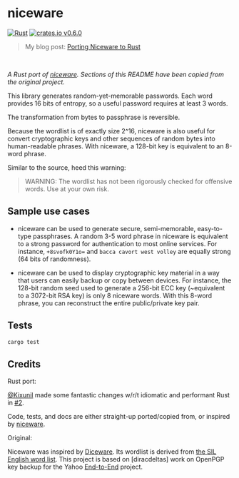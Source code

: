 # niceware

[![Rust](https://github.com/healeycodes/niceware/actions/workflows/rust.yml/badge.svg)](https://github.com/healeycodes/niceware/actions/workflows/rust.yml) [![crates.io v0.6.0](https://img.shields.io/badge/crates.io-v0.6.0-brightgreen)](https://crates.io/crates/niceware)

> My blog post: [Porting Niceware to Rust](https://healeycodes.com/porting-niceware-to-rust)

<br>

_A Rust port of [niceware](https://github.com/diracdeltas/niceware). Sections of this README have been copied from the original project._

This library generates random-yet-memorable passwords. Each word provides 16 bits of entropy, so a useful password requires at least 3 words.

The transformation from bytes to passphrase is reversible.

Because the wordlist is of exactly size 2^16, niceware is also useful for convert cryptographic keys and other sequences of random bytes into human-readable phrases. With niceware, a 128-bit key is equivalent to an 8-word phrase.

Similar to the source, heed this warning:

> WARNING: The wordlist has not been rigorously checked for offensive words. Use at your own risk.

## Sample use cases
- niceware can be used to generate secure, semi-memorable, easy-to-type passphrases. A random 3-5 word phrase in niceware is equivalent to a strong password for authentication to most online services. For instance, `+8svofk0Y1o=` and `bacca cavort west volley` are equally strong (64 bits of randomness).

- niceware can be used to display cryptographic key material in a way that users can easily backup or copy between devices. For instance, the 128-bit random seed used to generate a 256-bit ECC key (~equivalent to a 3072-bit RSA key) is only 8 niceware words. With this 8-word phrase, you can reconstruct the entire public/private key pair.

## Tests

```bash
cargo test
```

## Credits

Rust port:

[@Kixunil](https://github.com/Kixunil) made some fantastic changes w/r/t idiomatic and performant Rust in [#2](https://github.com/healeycodes/niceware/pull/2).

Code, tests, and docs are either straight-up ported/copied from, or inspired by [niceware](https://github.com/diracdeltas/niceware).

Original:

Niceware was inspired by [Diceware](http://world.std.com/~reinhold/diceware.html). Its wordlist is derived from [the SIL English word list](https://web.archive.org/web/20180803153208/http://www-01.sil.org/linguistics/wordlists/english/). This project is based on [diracdeltas] work on OpenPGP key backup for the Yahoo [End-to-End](https://github.com/yahoo/end-to-end) project.
